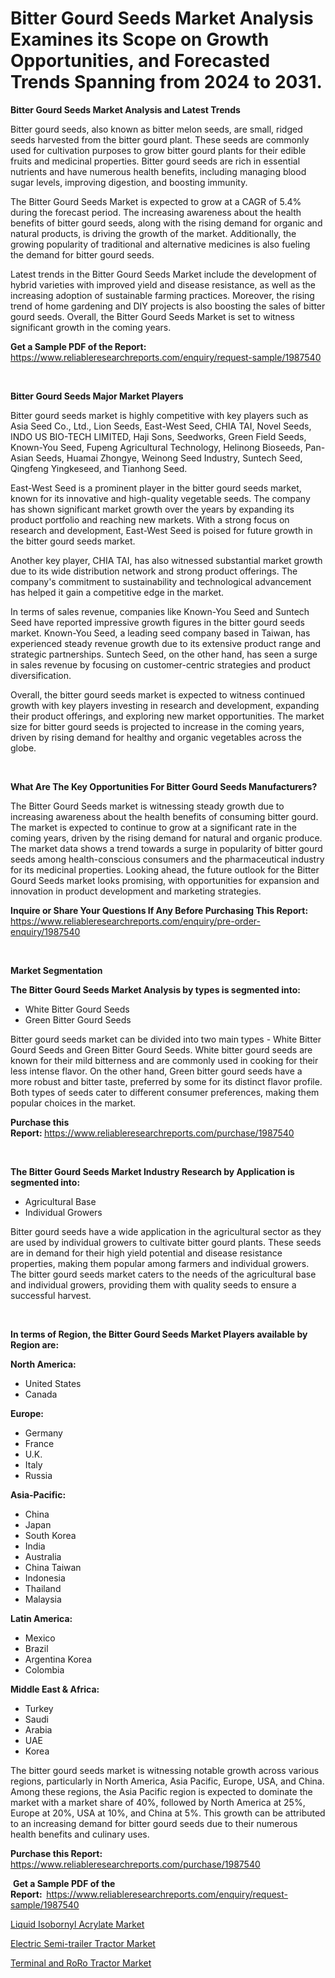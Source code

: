 <p><h1>Bitter Gourd Seeds Market Analysis Examines its Scope on Growth Opportunities, and Forecasted Trends Spanning from 2024 to 2031.</h1></p><p><strong>Bitter Gourd Seeds Market Analysis and Latest Trends</strong></p>
<p><p>Bitter gourd seeds, also known as bitter melon seeds, are small, ridged seeds harvested from the bitter gourd plant. These seeds are commonly used for cultivation purposes to grow bitter gourd plants for their edible fruits and medicinal properties. Bitter gourd seeds are rich in essential nutrients and have numerous health benefits, including managing blood sugar levels, improving digestion, and boosting immunity.</p><p>The Bitter Gourd Seeds Market is expected to grow at a CAGR of 5.4% during the forecast period. The increasing awareness about the health benefits of bitter gourd seeds, along with the rising demand for organic and natural products, is driving the growth of the market. Additionally, the growing popularity of traditional and alternative medicines is also fueling the demand for bitter gourd seeds.</p><p>Latest trends in the Bitter Gourd Seeds Market include the development of hybrid varieties with improved yield and disease resistance, as well as the increasing adoption of sustainable farming practices. Moreover, the rising trend of home gardening and DIY projects is also boosting the sales of bitter gourd seeds. Overall, the Bitter Gourd Seeds Market is set to witness significant growth in the coming years.</p></p>
<p><strong>Get a Sample PDF of the Report:&nbsp;</strong> <a href="https://www.reliableresearchreports.com/enquiry/request-sample/1987540">https://www.reliableresearchreports.com/enquiry/request-sample/1987540</a></p>
<p>&nbsp;</p>
<p><strong>Bitter Gourd Seeds Major Market Players</strong></p>
<p><p>Bitter gourd seeds market is highly competitive with key players such as Asia Seed Co., Ltd., Lion Seeds, East-West Seed, CHIA TAI, Novel Seeds, INDO US BIO-TECH LIMITED, Haji Sons, Seedworks, Green Field Seeds, Known-You Seed, Fupeng Agricultural Technology, Helinong Bioseeds, Pan-Asian Seeds, Huamai Zhongye, Weinong Seed Industry, Suntech Seed, Qingfeng Yingkeseed, and Tianhong Seed.</p><p>East-West Seed is a prominent player in the bitter gourd seeds market, known for its innovative and high-quality vegetable seeds. The company has shown significant market growth over the years by expanding its product portfolio and reaching new markets. With a strong focus on research and development, East-West Seed is poised for future growth in the bitter gourd seeds market.</p><p>Another key player, CHIA TAI, has also witnessed substantial market growth due to its wide distribution network and strong product offerings. The company's commitment to sustainability and technological advancement has helped it gain a competitive edge in the market.</p><p>In terms of sales revenue, companies like Known-You Seed and Suntech Seed have reported impressive growth figures in the bitter gourd seeds market. Known-You Seed, a leading seed company based in Taiwan, has experienced steady revenue growth due to its extensive product range and strategic partnerships. Suntech Seed, on the other hand, has seen a surge in sales revenue by focusing on customer-centric strategies and product diversification.</p><p>Overall, the bitter gourd seeds market is expected to witness continued growth with key players investing in research and development, expanding their product offerings, and exploring new market opportunities. The market size for bitter gourd seeds is projected to increase in the coming years, driven by rising demand for healthy and organic vegetables across the globe.</p></p>
<p>&nbsp;</p>
<p><strong>What Are The Key Opportunities For Bitter Gourd Seeds Manufacturers?</strong></p>
<p><p>The Bitter Gourd Seeds market is witnessing steady growth due to increasing awareness about the health benefits of consuming bitter gourd. The market is expected to continue to grow at a significant rate in the coming years, driven by the rising demand for natural and organic produce. The market data shows a trend towards a surge in popularity of bitter gourd seeds among health-conscious consumers and the pharmaceutical industry for its medicinal properties. Looking ahead, the future outlook for the Bitter Gourd Seeds market looks promising, with opportunities for expansion and innovation in product development and marketing strategies.</p></p>
<p><strong>Inquire or Share Your Questions If Any Before Purchasing This Report:</strong> <a href="https://www.reliableresearchreports.com/enquiry/pre-order-enquiry/1987540">https://www.reliableresearchreports.com/enquiry/pre-order-enquiry/1987540</a></p>
<p>&nbsp;</p>
<p><strong>Market Segmentation</strong></p>
<p><strong>The Bitter Gourd Seeds Market Analysis by types is segmented into:</strong></p>
<p><ul><li>White Bitter Gourd Seeds</li><li>Green Bitter Gourd Seeds</li></ul></p>
<p><p>Bitter gourd seeds market can be divided into two main types - White Bitter Gourd Seeds and Green Bitter Gourd Seeds. White bitter gourd seeds are known for their mild bitterness and are commonly used in cooking for their less intense flavor. On the other hand, Green bitter gourd seeds have a more robust and bitter taste, preferred by some for its distinct flavor profile. Both types of seeds cater to different consumer preferences, making them popular choices in the market.</p></p>
<p><strong>Purchase this Report:&nbsp;</strong><a href="https://www.reliableresearchreports.com/purchase/1987540">https://www.reliableresearchreports.com/purchase/1987540</a></p>
<p>&nbsp;</p>
<p><strong>The Bitter Gourd Seeds Market Industry Research by Application is segmented into:</strong></p>
<p><ul><li>Agricultural Base</li><li>Individual Growers</li></ul></p>
<p><p>Bitter gourd seeds have a wide application in the agricultural sector as they are used by individual growers to cultivate bitter gourd plants. These seeds are in demand for their high yield potential and disease resistance properties, making them popular among farmers and individual growers. The bitter gourd seeds market caters to the needs of the agricultural base and individual growers, providing them with quality seeds to ensure a successful harvest.</p></p>
<p>&nbsp;</p>
<p><strong>In terms of Region, the Bitter Gourd Seeds Market Players available by Region are:</strong></p>
<p>
    <p> <strong> North America: </strong>
        <ul>
            <li>United States</li>
            <li>Canada</li>
        </ul>
        </p> 
    <p> <strong> Europe: </strong>
        <ul>
            <li>Germany</li>
            <li>France</li>
            <li>U.K.</li>
            <li>Italy</li>
            <li>Russia</li>
        </ul>
        </p> 
    <p> <strong> Asia-Pacific: </strong>
        <ul>
            <li>China</li>
            <li>Japan</li>
            <li>South Korea</li>
            <li>India</li>
            <li>Australia</li>
            <li>China Taiwan</li>
            <li>Indonesia</li>
            <li>Thailand</li>
            <li>Malaysia</li>
        </ul>
        </p> 
    <p> <strong> Latin America: </strong>
        <ul>
            <li>Mexico</li>
            <li>Brazil</li>
            <li>Argentina Korea</li>
            <li>Colombia</li>
        </ul>
        </p> 
    <p> <strong> Middle East & Africa: </strong>
        <ul>
            <li>Turkey</li>
            <li>Saudi</li>
            <li>Arabia</li>
            <li>UAE</li>
            <li>Korea</li>
        </ul>
    </p>
    </p>
<p><p>The bitter gourd seeds market is witnessing notable growth across various regions, particularly in North America, Asia Pacific, Europe, USA, and China. Among these regions, the Asia Pacific region is expected to dominate the market with a market share of 40%, followed by North America at 25%, Europe at 20%, USA at 10%, and China at 5%. This growth can be attributed to an increasing demand for bitter gourd seeds due to their numerous health benefits and culinary uses.</p></p>
<p><strong>Purchase this Report: </strong><a href="https://www.reliableresearchreports.com/purchase/1987540">https://www.reliableresearchreports.com/purchase/1987540</a></p>
<p>&nbsp;<strong>Get a Sample PDF of the Report:&nbsp;&nbsp;</strong><a href="https://www.reliableresearchreports.com/enquiry/request-sample/1987540">https://www.reliableresearchreports.com/enquiry/request-sample/1987540</a></p>
<p><strong></strong></p>
<p><p><a href="https://view.publitas.com/reportprime-1/insights-into-liquid-isobornyl-acrylate-market-size-analysing-market-share-trends-and-growth-from-2024-to-2031/">Liquid Isobornyl Acrylate Market</a></p><p><a href="https://view.publitas.com/reportprime-1/electric-semi-trailer-tractor-market-a-comprehensive-report-of-its-market-share-growth-trends-2024-2031/">Electric Semi-trailer Tractor Market</a></p><p><a href="https://view.publitas.com/reportprime-1/terminal-and-roro-tractor-market-size-and-growth-market-segmentation-regional-and-country-breakdowns-and-market-trends-for-period-from-2024-2031/">Terminal and RoRo Tractor Market</a></p></p>